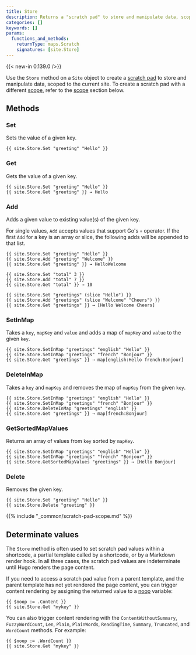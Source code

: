```yaml
---
title: Store
description: Returns a "scratch pad" to store and manipulate data, scoped to the current site.
categories: []
keywords: []
params:
  functions_and_methods:
    returnType: maps.Scratch
    signatures: [site.Store]
---
```


{{< new-in 0.139.0 />}}

Use the `Store` method on a `Site` object to create a [scratch pad](g) to store and manipulate data, scoped to the current site. To create a scratch pad with a different [scope](g), refer to the [scope](#scope) section below.

## Methods

### Set

Sets the value of a given key.

```go-html-template
{{ site.Store.Set "greeting" "Hello" }}
```

### Get

Gets the value of a given key.

```go-html-template
{{ site.Store.Set "greeting" "Hello" }}
{{ site.Store.Get "greeting" }} → Hello
```

### Add

Adds a given value to existing value(s) of the given key.

For single values, `Add` accepts values that support Go's `+` operator. If the first `Add` for a key is an array or slice, the following adds will be appended to that list.

```go-html-template
{{ site.Store.Set "greeting" "Hello" }}
{{ site.Store.Add "greeting" "Welcome" }}
{{ site.Store.Get "greeting" }} → HelloWelcome
```

```go-html-template
{{ site.Store.Set "total" 3 }}
{{ site.Store.Add "total" 7 }}
{{ site.Store.Get "total" }} → 10
```

```go-html-template
{{ site.Store.Set "greetings" (slice "Hello") }}
{{ site.Store.Add "greetings" (slice "Welcome" "Cheers") }}
{{ site.Store.Get "greetings" }} → [Hello Welcome Cheers]
  ```

### SetInMap

Takes a `key`, `mapKey` and `value` and adds a map of `mapKey` and `value` to the given `key`.

```go-html-template
{{ site.Store.SetInMap "greetings" "english" "Hello" }}
{{ site.Store.SetInMap "greetings" "french" "Bonjour" }}
{{ site.Store.Get "greetings" }} → map[english:Hello french:Bonjour]
```

### DeleteInMap

Takes a `key` and `mapKey` and removes the map of `mapKey` from the given `key`.

```go-html-template
{{ site.Store.SetInMap "greetings" "english" "Hello" }}
{{ site.Store.SetInMap "greetings" "french" "Bonjour" }}
{{ site.Store.DeleteInMap "greetings" "english" }}
{{ site.Store.Get "greetings" }} → map[french:Bonjour]
```

### GetSortedMapValues

Returns an array of values from `key` sorted by `mapKey`.

```go-html-template
{{ site.Store.SetInMap "greetings" "english" "Hello" }}
{{ site.Store.SetInMap "greetings" "french" "Bonjour" }}
{{ site.Store.GetSortedMapValues "greetings" }} → [Hello Bonjour]
```

### Delete

Removes the given key.

```go-html-template
{{ site.Store.Set "greeting" "Hello" }}
{{ site.Store.Delete "greeting" }}
```

{{% include "_common/scratch-pad-scope.md" %}}

## Determinate values

The `Store` method is often used to set scratch pad values within a shortcode, a partial template called by a shortcode, or by a Markdown render hook. In all three cases, the scratch pad values are indeterminate until Hugo renders the page content.

If you need to access a scratch pad value from a parent template, and the parent template has not yet rendered the page content, you can trigger content rendering by assigning the returned value to a [noop](g) variable:

```go-html-template
{{ $noop := .Content }}
{{ site.Store.Get "mykey" }}
```

You can also trigger content rendering with the `ContentWithoutSummary`, `FuzzyWordCount`, `Len`, `Plain`, `PlainWords`, `ReadingTime`, `Summary`, `Truncated`, and `WordCount` methods. For example:

```go-html-template
{{ $noop := .WordCount }}
{{ site.Store.Get "mykey" }}
```
